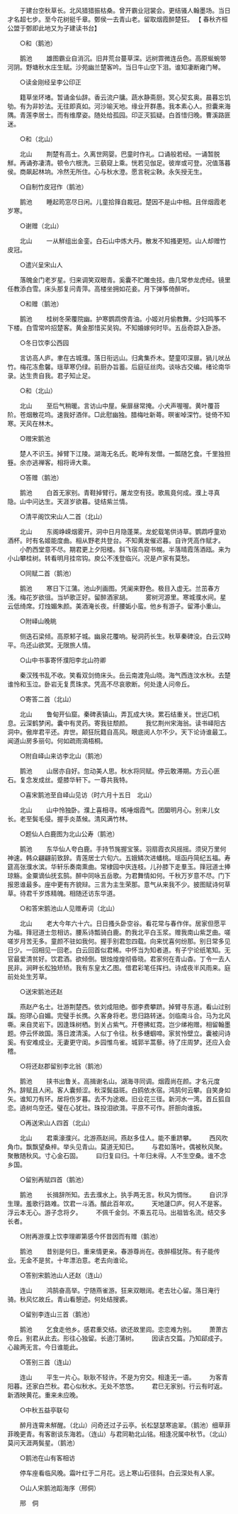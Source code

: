 <!-- { "loadSidebar": true } -->
　　于建台空秋草长。北风猎猎振枯桑。曾开霸业冠裳会。更结骚人翰墨场。当日才名超七步。至今花树挺千章。鄄侯一去青山老。留取烟霞醉楚狂。 【 春秋齐桓公盟于鄄即此地又为子建读书台】 

　　○和（鹅池） 

　　鹅池 
　　雄图霸业自消沉。旧井荒台蔓草深。远树霏微连岳色。高原蜒蜿带河阴。野塘秋水庄生赋。沙苑幽兰楚客吟。当日牛山空下泪。谁知凄断雍门琴。 

　　○读金刚经呈李公印正 

　　籍草坐环堵。暂诵金仙辞。香云流户牗。蔬水静斋厨。冥心契玄奥。晨暮忘饥劬。有为非妙法。无往即真如。河沙喻天地。缘业开群愚。我本素心人。担囊来海隅。青莲李居士。而有维摩姿。随处给孤园。印正灭狐疑。白首惜归晚。曹溪路匪迷。 

　　○和（北山） 

　　北山 
　　荆楚有高士。久离世网婴。巴童时作礼。口诵般若经。一诵暂脱觧。再诵弥凄清。顿令六根洗。三藐窥上乘。恍若见伽足。彼岸或可登。况值落暮侯。商飙起林垧。冷然无所住。心与秋水澄。愿言税尘鞅。永矢授无生。 

　　○自制竹皮冠作（鹅池） 

　　鹅池 
　　睡起筠窓尽日闲。儿童拾箨自裁冠。楚因不是山中相。且伴烟霞老岁寒。 

　　○谢赠（北山） 

　　北山 
　　一从觧组出金銮。白石山中炼大丹。散发不知搔更短。山人却赠竹皮冠。 

　　○遣兴呈宋山人 

　　落魄金门老岁星。归来调笑双眼青。奚囊不贮雕虫技。曲几常参龙虎经。镜里任教添白雪。床头那复问青萍。高楼坐拥如花妾。月下弹筝倚醉听。 

　　○和赠（鹅池） 

　　鹅池 
　　桂树冬荣覆院幽。护寒鹦鹉傍青油。小姬对月偷教舞。少妇鸣筝不下楼。白雪常吟招楚客。黄金那惜买吴钩。不知婚嫁何时毕。五岳奇踪入卧游。 

　　○冬日饮李公西园 

　　言访高人庐。聿在古城濮。落日衔远山。归禽集乔木。楚童叩深扉。猧儿吠丛竹。梅花冻愈馨。瑶草寒仍绿。前厨办旨蓄。后庭征丝肉。谈咏古交编。绪论南华录。达生贵自我。君子知止足。 

　　○和（北山） 

　　北山 
　　至后气稍暖。言访山中屋。柴扉昼常掩。小犬声喔喔。黄叶覆苔阶。苍烟散花坞。速我好酒伴。□此慰幽独。腊梅吐新蕚。暝雀啅深竹。徙倚不知寒。天风在林木。 

　　○赠宋鹅池 

　　楚人不识玉。掉臂下江陵。湖海无名氏。乾坤有发僧。一瓢随乞食。千里独担簦。余亦逃禅客。相将谛大乘。 

　　○答赠（鹅池） 

　　鹅池 
　　白首无家别。青鞋掉臂行。屠龙空有技。歌鳯竟何成。濮上寻真隐。山中问达生。天涯岁欲暮。徒结紫兰情。 

　　○清平阁饮宋山人二首（北山） 

　　北山 
　　东阁峥嵘烟雾开。洞中日月隐蓬莱。龙蛇载笔供诗草。鹦鹉呼童劝酒杯。时有名姬能度曲。相从野老共登台。不知黄发催迟暮。自许凭高作赋才。 
　　小酌西堂意不尽。期君更上夕阳楼。斜飞宿鸟窥书幌。半落晴霞荡酒瓯。来为小山攀桂树。转看明月挂帘钩。庾公不浅登临兴。况是卢家有莫愁。 

　　○同赋二首（鹅池） 

　　鹅池 
　　寒日下江蒲。池山列画图。凭阑来野色。极目入虚无。兰茁春方浅。梅花岁欲徂。当垆歌正好。留醉酒家胡。 
　　雾树河源里。寒城濮水间。星云低绮席。灯烛媚朱颜。美酒淹长夜。纤腰姤小蛮。他乡有游子。留滞小重山。 

　　○附峄山晚眺 

　　侧迭石梁倾。高原邾子城。幽泉花覆响。秘洞药长生。秋草秦碑没。白云汉畤平。鸟还山欲冥。无限旅人情。 

　　○山中书事寄怀濮阳李北山符卿 

　　秦汉残书乱不收。笑看双剑倚床头。岳云南渡凫山晓。海气西连汶水秋。去楚谁怜和玉泣。卧岩无复贯珠求。凭高不尽哀歌断。何处逢人问帝丘。 

　　○寄答二首（北山） 

　　北山 
　　鲁甸开仙窟。秦碑表镇山。弄瓦成大块。累石结重关。世远□机息。云深鹤梦闲。囊中有灵药。寄我驻颓颜。 
　　我忆荆州宋海翁。读书峄阳古洞中。傲岸君平还。弃世。颠狂阮籍自高风。眼底阅人尔不少。天下论诗谁最工。闻道山房多丽句。何如疏雨滴梧桐。 

　　○附自峄山来访李北山（鹅池） 

　　鹅池 
　　山居亦自好。忽动美人思。秋水将同赋。停云敢滞期。方云心匪石。复念发成丝。蹙膝华轩下。一尊共我特。 

　　○喜宋鹅池至自峄山见访（时六月十五日　北山） 

　　北山 
　　山中怜独卧。濮上喜相寻。咳唾烟霞气。团圞明月心。别来儿女长。老至鬓毛侵。握手炎蒸候。清风满竹林。 

　　○题仙人白鹿图为北山公寿（鹅池） 

　　鹅池 
　　东华仙人夸白鹿。手持节旄握宝箓。羽扇霞衣风摇摇。须臾万里何神速。韩众翩翩前致辞。青莲居士六旬六。五娥鳞次进蟠桃。瑶函丹简纪五福。寿筵高张濮水滨。华轩乐奏南熏曲。常棣园中庆连枝。儿孙膝下走羣玉。箨冠道士捧琼觞。金粟谪仙抚玄鹄。醉中同咏五岳歌。为君舞情如何。千秋万岁意不尽。门下报恩谁最多。座中更有齐貌辩。三言为主生荣那。意气从来我不少。披图赋诗何草草。待君千岁炼精魄。相随还访东华道。 

　　○和答宋鹅池山人见赠寿词（北山） 

　　北山 
　　老大今年六十六。日日搔头卧空谷。看花常与春作伴。居家但愿平为福。箨冠道士忽相访。腰系诗瓢骑白鹿。酌我北平白玉浆。赠我南山紫芝曲。嗟嗟岁月苦无多。童颜不驻如我何。握手别君忽四载。向来忧喜何纷那。别日常多见日少。一回相见一回老。白云回首似君稀。中怀当为知者道。有子宁论纸笔知。无官最爱清贫好。饮君酒。欲倾倒。银烛煌煌彻昏晓。君家何在青山杳。丁令一去人民非。涧畔长松独矫矫。我有东皇太乙图。借君彩笔任挥扫。诗成夜半风雨来。庭前处处生芳草。 

　　○送宋鹅池还赵 

　　燕赵产名士。壮游荆楚西。依刘成阻绝。御李费攀跻。掉臂寻东道。看山过别蹊。抱璆心自媚。完璧手长携。久客身将老。思归路转迷。剑临南斗合。马为北风嘶。来自灵岩下。因逢珠树栖。到关占紫气。开卷拂虹霓。岂少绨袍赠。相留翰墨题。停云怀故国。落日渡清溪。人似丁令往。秋多蟪蝈啼。家贫怜壁立。囊被问诗奚。有安难成业。无妻更守闺。乡园惟鸟雀。城郭半蒿藜。待了庄周梦。还应入会稽。 

　　○将还赵郡留别李北翁（鹅池） 

　　鹅池 
　　挟书出鲁关。高揖谢名山。湖海寻同调。烟霞尚在颜。才名元度外。辞赋且人闲。客人囊频涩。秋深鬓益斑。白鸥依水宿。鸿鹄何云攀。自笑身如矢。谁知刀有环。居将伤岁暮。去不为途艰。旧业花三径。新河水一湾。首丘狐自恋。遶树鸟空还。璧在心犹壮。珠投泪欲潸。平原不可作。肝胆向谁扳。 

　　○再送宋山人四首（北山） 

　　北山 
　　君乘濠濮兴。北游燕赵间。燕赵多佳人。能不重跻攀。 
　　西风吹角巾。飘飘望桑梓。举头见青山。莫道无知巳。 
　　与君如落叶。偶被秋风聚。聚散随秋风。寸心金石固。 
　　曰归复曰归。十年归未得。人不生空桑。谁不念乡国。 

　　○留别再赋四首（鹅池） 

　　鹅池 
　　长揖辞所知。去去濮水上。执手两无言。秋风为惆怅。 
　　自识浮生理。羞歌行路难。饮君一斗酒。醑此百年欢。 
　　天地蘧□庐。何人不是客。浮云本无心。游子念将夕。 
　　不佩千金剑。不乘五花马。出祖皆名流。结交多长者。 

　　○附再游濮上饮李理卿第感今怀昔因而有赠（鹅池） 

　　鹅池 
　　昔别是何日。重来情更亲。春游尊尚在。夜醉榻犹陈。有子能传业。无金不是贫。十年漂泊意。老去向谁论。 

　　○答别宋鹅池山人还赵（连山） 

　　连山 
　　鸿鹄奋高举。宁随燕雀游。狂来双眼阔。老去壮心留。落日淹行骑。秋风忆故丘。青山看憩迹。何处结搜裘。 

　　○留别李连山三首（鹅池） 

　　鹅池 
　　乞食走他乡。感君重交结。欲还故里闾。恋恋难为别。 
　　萧萧古帝丘。别君从此去。形往心独留。长遶汀蒲树。 
　　因读古交篇。乃知郈成子。心踰两无言。今日谁能此。 

　　○答别三首（连山） 

　　连山 
　　平生一片心。耿耿不轻许。不是为穷交。相逢无一语。 
　　为客青阳暮。还家白苎秋。君心似秋水。无处不悠悠。 
　　君巳无家别。行云有时返。新酒映黄花。重来未应晚。 

　　○中秋五益亭联句 

　　醉月连霄未觧醒。（北山）问奇还过子云亭。长松瑟瑟寒逾翠。（鹅池）细草菲菲晚更青。有客剧谈东海若。（连山）与君同勒北山铭。相逢况属中秋节。（北山）莫问天涯两鬓星。（鹅池） 

　　○鹅池在山有客相访 

　　停车座看临风晚。霜叶红于二月花。远上寒山石径斜。白云深处有人家。 

　　○山人宋鹅池蹈海序（邢侗） 

　　邢　侗 
